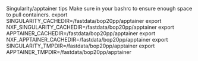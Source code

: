 Singularity/apptainer tips
Make sure in your bashrc to ensure enough space to pull containers. 
export SINGULARITY_CACHEDIR=/fastdata/bop20pp/apptainer
export NXF_SINGULARITY_CACHEDIR=/fastdata/bop20pp/apptainer
export APPTAINER_CACHEDIR=/fastdata/bop20pp/apptainer
export NXF_APPTAINER_CACHEDIR=/fastdata/bop20pp/apptainer
export SINGULARITY_TMPDIR=/fastdata/bop20pp/apptainer
export APPTAINER_TMPDIR=/fastdata/bop20pp/apptainer
